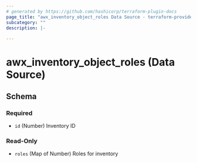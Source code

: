 ```yaml
---
# generated by https://github.com/hashicorp/terraform-plugin-docs
page_title: "awx_inventory_object_roles Data Source - terraform-provider-awx"
subcategory: ""
description: |-
  
---
```


# awx_inventory_object_roles (Data Source)





<!-- schema generated by tfplugindocs -->
## Schema

### Required

- `id` (Number) Inventory ID

### Read-Only

- `roles` (Map of Number) Roles for inventory


